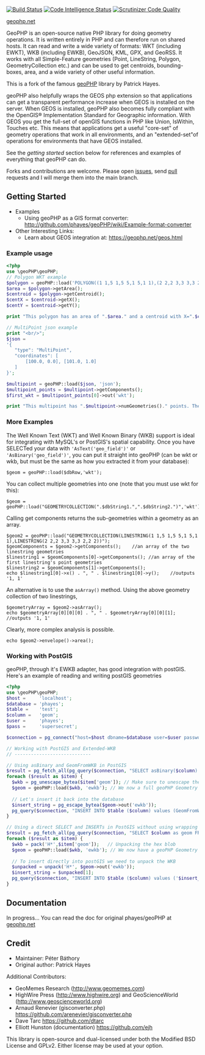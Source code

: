 [![Build Status](https://travis-ci.org/swen100/geoPHP.svg?branch=master)](https://travis-ci.org/swen100/geoPHP)
[![Code Intelligence Status](https://scrutinizer-ci.com/g/swen100/geoPHP/badges/code-intelligence.svg?b=master)](https://scrutinizer-ci.com/code-intelligence)
[![Scrutinizer Code Quality](https://scrutinizer-ci.com/g/swen100/geoPHP/badges/quality-score.png?b=master)](https://scrutinizer-ci.com/g/swen100/geoPHP/?branch=master)

[geophp.net](https://geophp.net "GeoPHP homepage")


GeoPHP is an open-source native PHP library for doing geometry operations. It is written entirely in PHP and 
can therefore run on shared hosts. It can read and write a wide variety of formats: WKT (including EWKT), WKB (including EWKB), GeoJSON, KML, GPX, and GeoRSS. It works with all Simple-Feature geometries (Point, LineString, Polygon, GeometryCollection etc.)
and can be used to get centroids, bounding-boxes, area, and a wide variety of other useful information. 

This is a fork of the famous [geoPHP](https://github.com/phayes/geoPHP) library by Patrick Hayes.

geoPHP also helpfully wraps the GEOS php extension so that applications can get a transparent performance 
increase when GEOS is installed on the server. When GEOS is installed, geoPHP also becomes
fully compliant with the OpenGIS® Implementation Standard for Geographic information. With GEOS you get the 
full-set of openGIS functions in PHP like Union, IsWithin, Touches etc. This means that applications
get a useful "core-set" of geometry operations that work in all environments, and an "extended-set"of operations 
for environments that have GEOS installed. 

See the _getting started_ section below for references and examples of everything that geoPHP can do.

Forks and contributions are welcome. Please open [issues](https://github.com/swen100/geoPHP/issues), send [pull](https://github.com/swen100/geoPHP/pulls) requests and I will merge them into the main branch.

## Getting Started

 * Examples
   * Using geoPHP as a GIS format converter: <http://github.com/phayes/geoPHP/wiki/Example-format-converter>
 * Other Interesting Links:
   * Learn about GEOS integration at: <https://geophp.net/geos.html>

### Example usage

```php
<?php
use \geoPHP\geoPHP;
// Polygon WKT example
$polygon = geoPHP::load('POLYGON((1 1,5 1,5 5,1 5,1 1),(2 2,2 3,3 3,3 2,2 2))','wkt');
$area = $polygon->getArea();
$centroid = $polygon->getCentroid();
$centX = $centroid->getX();
$centY = $centroid->getY();

print "This polygon has an area of ".$area." and a centroid with X=".$centX." and Y=".$centY;

// MultiPoint json example
print "<br/>";
$json = 
'{
   "type": "MultiPoint",
   "coordinates": [
       [100.0, 0.0], [101.0, 1.0]
   ]
}';

$multipoint = geoPHP::load($json, 'json');
$multipoint_points = $multipoint->getComponents();
$first_wkt = $multipoint_points[0]->out('wkt');

print "This multipoint has ".$multipoint->numGeometries()." points. The first point has a wkt representation of ".$first_wkt;
```

### More Examples
	
The Well Known Text (WKT) and Well Known Binary (WKB) support is ideal for integrating with MySQL's or PostGIS's spatial capability. 
Once you have SELECTed your data with `'AsText('geo_field')'` or `'AsBinary('geo_field')'`, you can put it straight into 
geoPHP (can be wkt or wkb, but must be the same as how you extracted it from your database):

    $geom = geoPHP::load($dbRow,'wkt');

You can collect multiple geometries into one (note that you must use wkt for this):

    $geom = geoPHP::load("GEOMETRYCOLLECTION(".$dbString1.",".$dbString2.")",'wkt');

Calling get components returns the sub-geometries within a geometry as an array.

    $geom2 = geoPHP::load("GEOMETRYCOLLECTION(LINESTRING(1 1,5 1,5 5,1 5,1 1),LINESTRING(2 2,2 3,3 3,3 2,2 2))");
    $geomComponents = $geom2->getComponents();    //an array of the two linestring geometries
    $linestring1 = $geomComponents[0]->getComponents();	//an array of the first linestring's point geometries
    $linestring2 = $geomComponents[1]->getComponents();
    echo $linestring1[0]->x() . ", " . $linestring1[0]->y();    //outputs '1, 1'

An alternative is to use the `asArray()` method. Using the above geometry collection of two linestrings, 
    
	$geometryArray = $geom2->asArray();
	echo $geometryArray[0][0][0] . ", " . $geometryArray[0][0][1];    //outputs '1, 1'

Clearly, more complex analysis is possible.
    
	echo $geom2->envelope()->area();


### Working with PostGIS

geoPHP, through it's EWKB adapter, has good integration with postGIS. Here's an example of reading and writing postGIS geometries

```php
<?php
use \geoPHP\geoPHP;
$host =     'localhost';
$database = 'phayes';
$table =    'test';
$column =   'geom';
$user =     'phayes';
$pass =     'supersecret';

$connection = pg_connect("host=$host dbname=$database user=$user password=$pass");

// Working with PostGIS and Extended-WKB
// ----------------------------

// Using asBinary and GeomFromWKB in PostGIS
$result = pg_fetch_all(pg_query($connection, "SELECT asBinary($column) as geom FROM $table"));
foreach ($result as $item) {
  $wkb = pg_unescape_bytea($item['geom']); // Make sure to unescape the hex blob
  $geom = geoPHP::load($wkb, 'ewkb'); // We now a full geoPHP Geometry object
  
  // Let's insert it back into the database
  $insert_string = pg_escape_bytea($geom->out('ewkb'));
  pg_query($connection, "INSERT INTO $table ($column) values (GeomFromWKB('$insert_string'))");
}

// Using a direct SELECT and INSERTs in PostGIS without using wrapping functions
$result = pg_fetch_all(pg_query($connection, "SELECT $column as geom FROM $table"));
foreach ($result as $item) {
  $wkb = pack('H*',$item['geom']);   // Unpacking the hex blob
  $geom = geoPHP::load($wkb, 'ewkb'); // We now have a geoPHP Geometry
  
  // To insert directly into postGIS we need to unpack the WKB
  $unpacked = unpack('H*', $geom->out('ewkb'));
  $insert_string = $unpacked[1];
  pg_query($connection, "INSERT INTO $table ($column) values ('$insert_string')");
}
```

## Documentation

In progress… You can read the doc for original phayes/geoPHP at [geophp.net](https://geophp.net "GeoPHP homepage")

## Credit

- Maintainer: Péter Báthory
- Original author: Patrick Hayes

Additional Contributors:
 * GeoMemes Research (<http://www.geomemes.com>)
 * HighWire Press (<http://www.highwire.org>) and GeoScienceWorld (<http://www.geoscienceworld.org>)
 * Arnaud Renevier (gisconverter.php) <https://github.com/arenevier/gisconverter.php>
 * Dave Tarc <https://github.com/dtarc>
 * Elliott Hunston (documentation) <https://github.com/ejh>

This library is open-source and dual-licensed under both the Modified BSD License and GPLv2. Either license may be used at your option.           
